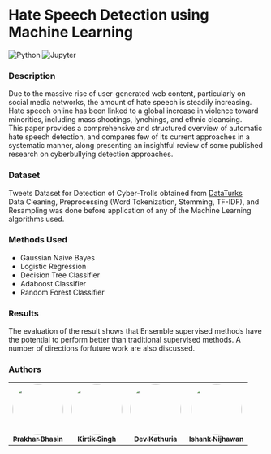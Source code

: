 # Hate Speech Detection using Machine Learning

<img alt="Python" src="https://img.shields.io/badge/python-%2314354C.svg?style=for-the-badge&logo=python&logoColor=white"/>
<img alt="Jupyter" src="https://img.shields.io/badge/Jupyter-%23F37626.svg?style=for-the-badge&logo=Jupyter&logoColor=white" />

### Description
Due to the massive rise of user-generated web content, particularly on social media networks, the amount of hate speech is steadily increasing. Hate speech online has been linked to a global increase in violence toward minorities, including mass shootings, lynchings, and ethnic cleansing. \
This paper provides a comprehensive and structured overview of automatic hate speech detection, and compares few of its current approaches in a systematic manner, along presenting an insightful review of some published research on cyberbullying detection approaches. 

### Dataset 
Tweets Dataset for Detection of Cyber-Trolls obtained from [DataTurks](https://www.kaggle.com/dataturks/dataset-for-detection-of-cybertrolls?select=Dataset+for+Detection+of+Cyber-Trolls.json)\
Data Cleaning, Preprocessing (Word Tokenization, Stemming, TF-IDF), and Resampling was done before application of any of the Machine Learning algorithms used. 

### Methods Used 
- Gaussian Naive Bayes 
- Logistic Regression
- Decision Tree Classifier
- Adaboost Classifier
- Random Forest Classifier 

### Results 
The evaluation of the result shows that Ensemble supervised methods have the potential to perform better than traditional supervised methods. A number of directions forfuture work are also discussed.

### Authors 

<table>
  <tr>
     <td align="center"><a href="https://github.com/prkhrbhsn"><img src="https://avatars.githubusercontent.com/u/61727284?v=4" width="100px;" alt="" style="border-radius:50%"/><br /><sub><b>Prakhar Bhasin</b></sub></a><br /></td>
    <td align="center"><a href="https://github.com/kirtiksingh"><img src="https://avatars.githubusercontent.com/u/42700919?v=4" width="100px;" alt="" style="border-radius:50%"/><br /><sub><b>Kirtik Singh</b></sub></a><br /></td> 
    <td align="center"><a href="https://github.com/Dev-eloperr"><img src="https://avatars.githubusercontent.com/u/27141130?v=4" width="100px;" alt="" style="border-radius:50%"/><br /><sub><b>Dev Kathuria</b></sub></a><br /></td>
    <td align="center"><a href="https://github.com/ishanknijhawan"><img src="https://avatars.githubusercontent.com/u/45118110?v=4" width="100px;" alt="" style="border-radius:50%"/><br /><sub><b>Ishank Nijhawan</b></sub></a><br /></td>
    
  </tr>
</table>
